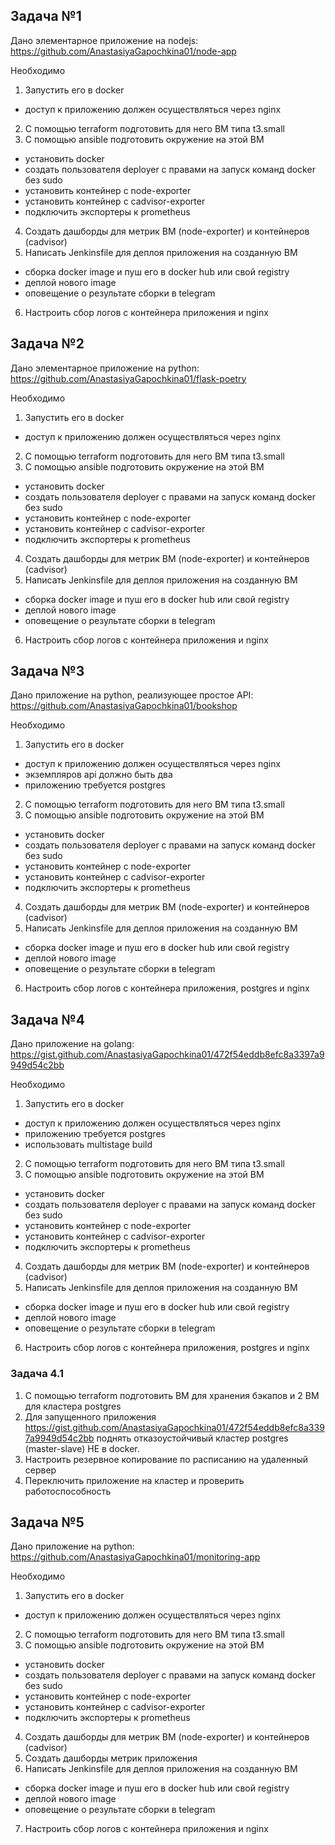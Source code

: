 ## Задача №1
Дано элементарное приложение на nodejs: https://github.com/AnastasiyaGapochkina01/node-app

Необходимо
1) Запустить его в docker
- доступ к приложению должен осуществляться через nginx
2) С помощью terraform подготовить для него ВМ типа t3.small
3) С помощью ansible подготовить окружение на этой ВМ
- установить docker
- создать пользователя deployer с правами на запуск команд docker без sudo
- установить контейнер с node-exporter
- установить контейнер с cadvisor-exporter
- подключить экспортеры к prometheus
4) Создать дашборды для метрик ВМ (node-exporter) и контейнеров (cadvisor)
5) Написать Jenkinsfile для деплоя приложения на созданную ВМ
- сборка docker image и пуш его в docker hub или свой registry
- деплой нового image
- оповещение о результате сборки в telegram
6) Настроить сбор логов с контейнера приложения и nginx

## Задача №2
Дано элементарное приложение на python: https://github.com/AnastasiyaGapochkina01/flask-poetry

Необходимо
1) Запустить его в docker
- доступ к приложению должен осуществляться через nginx
2) С помощью terraform подготовить для него ВМ типа t3.small
3) С помощью ansible подготовить окружение на этой ВМ
- установить docker
- создать пользователя deployer с правами на запуск команд docker без sudo
- установить контейнер с node-exporter
- установить контейнер с cadvisor-exporter
- подключить экспортеры к prometheus
4) Создать дашборды для метрик ВМ (node-exporter) и контейнеров (cadvisor)
5) Написать Jenkinsfile для деплоя приложения на созданную ВМ
- сборка docker image и пуш его в docker hub или свой registry
- деплой нового image
- оповещение о результате сборки в telegram
6) Настроить сбор логов с контейнера приложения и nginx

## Задача №3
Дано приложение на python, реализующее простое API: https://github.com/AnastasiyaGapochkina01/bookshop

Необходимо
1) Запустить его в docker
- доступ к приложению должен осуществляться через nginx
- экземпляров api должно быть два
- приложению требуется postgres
2) С помощью terraform подготовить для него ВМ типа t3.small
3) С помощью ansible подготовить окружение на этой ВМ
- установить docker
- создать пользователя deployer с правами на запуск команд docker без sudo
- установить контейнер с node-exporter
- установить контейнер с cadvisor-exporter
- подключить экспортеры к prometheus
4) Создать дашборды для метрик ВМ (node-exporter) и контейнеров (cadvisor)
5) Написать Jenkinsfile для деплоя приложения на созданную ВМ
- сборка docker image и пуш его в docker hub или свой registry
- деплой нового image
- оповещение о результате сборки в telegram
6) Настроить сбор логов с контейнера приложения, postgres и nginx

## Задача №4
Дано приложение на golang: https://gist.github.com/AnastasiyaGapochkina01/472f54eddb8efc8a3397a9949d54c2bb

Необходимо
1) Запустить его в docker
- доступ к приложению должен осуществляться через nginx
- приложению требуется postgres
- использовать multistage build
2) С помощью terraform подготовить для него ВМ типа t3.small
3) С помощью ansible подготовить окружение на этой ВМ
- установить docker
- создать пользователя deployer с правами на запуск команд docker без sudo
- установить контейнер с node-exporter
- установить контейнер с cadvisor-exporter
- подключить экспортеры к prometheus
4) Создать дашборды для метрик ВМ (node-exporter) и контейнеров (cadvisor)
5) Написать Jenkinsfile для деплоя приложения на созданную ВМ
- сборка docker image и пуш его в docker hub или свой registry
- деплой нового image
- оповещение о результате сборки в telegram
6) Настроить сбор логов с контейнера приложения, postgres и nginx

### Задача 4.1
1) С помощью terraform подготовить ВМ для хранения бэкапов и 2 ВМ для кластера postgres
2) Для запущенного приложения https://gist.github.com/AnastasiyaGapochkina01/472f54eddb8efc8a3397a9949d54c2bb поднять отказоустойчивый кластер postgres (master-slave) НЕ в docker. 
3) Настроить резервное копирование по расписанию на удаленный сервер
4) Переключить приложение на кластер и проверить работоспособность

## Задача №5
Дано приложение на python: https://github.com/AnastasiyaGapochkina01/monitoring-app

Необходимо
1) Запустить его в docker
- доступ к приложению должен осуществляться через nginx
2) С помощью terraform подготовить для него ВМ типа t3.small
3) С помощью ansible подготовить окружение на этой ВМ
- установить docker
- создать пользователя deployer с правами на запуск команд docker без sudo
- установить контейнер с node-exporter
- установить контейнер с cadvisor-exporter
- подключить экспортеры к prometheus
4) Создать дашборды для метрик ВМ (node-exporter) и контейнеров (cadvisor)
5) Создать дашборды метрик приложения
6) Написать Jenkinsfile для деплоя приложения на созданную ВМ
- сборка docker image и пуш его в docker hub или свой registry
- деплой нового image
- оповещение о результате сборки в telegram
7) Настроить сбор логов с контейнера приложения и nginx
